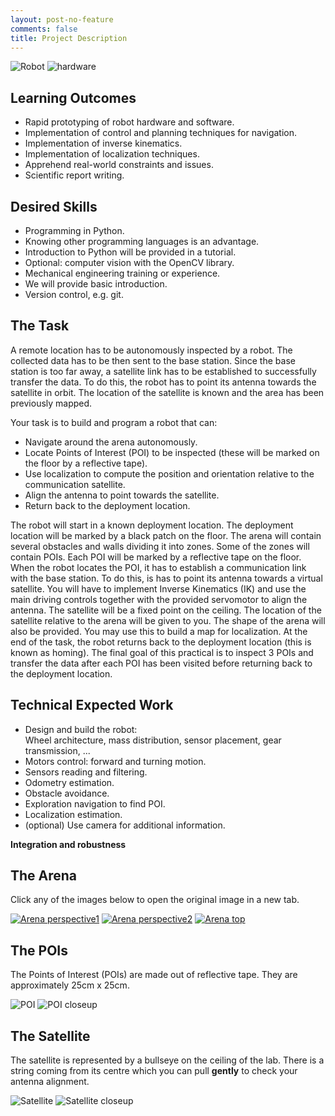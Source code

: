 ```yaml
---
layout: post-no-feature
comments: false
title: Project Description
---
```


![Robot](imgs/robot.jpg)
![hardware](imgs/hardware.png)

## Learning Outcomes

- Rapid prototyping of robot hardware and software.
- Implementation of control and planning techniques for navigation.
- Implementation of inverse kinematics.
- Implementation of localization techniques.
- Apprehend real-world constraints and issues.
- Scientific report writing.

## Desired Skills

- Programming in Python.
- Knowing other programming languages is an advantage.
- Introduction to Python will be provided in a tutorial.
- Optional: computer vision with the OpenCV library.
- Mechanical engineering training or experience.
- We will provide basic introduction.
- Version control, e.g. git.

## The Task

A remote location has to be autonomously inspected by a robot. 
The collected data has to be then sent to the base station. 
Since the base station is too far away, a satellite link has to be established to successfully transfer the data. 
To do this, the robot has to point its antenna towards the satellite in orbit. 
The location of the satellite is known and the area has been previously mapped.

Your task is to build and program a robot that can:
- Navigate around the arena autonomously.
- Locate Points of Interest (POI) to be inspected (these will be marked on the floor by a reflective tape).
- Use localization to compute the position and orientation relative to the communication satellite.
- Align the antenna to point towards the satellite.
- Return back to the deployment location.

The robot will start in a known deployment location. 
The deployment location will be marked by a black patch on the floor. 
The arena will contain several obstacles and walls dividing it into zones. 
Some of the zones will contain POIs. 
Each POI will be marked by a reflective tape on the floor. 
When the robot locates the POI, it has to establish a communication link with the base station. 
To do this, is has to point its antenna towards a virtual satellite. 
You will have to implement Inverse Kinematics (IK) and use the main driving controls together with the provided servomotor to align the antenna. 
The satellite will be a fixed point on the ceiling. 
The location of the satellite relative to the arena will be given to you. 
The shape of the arena will also be provided. 
You may use this to build a map for localization. 
At the end of the task, the robot returns back to the deployment location (this is known as homing).
The final goal of this practical is to inspect 3 POIs and transfer the data after each POI has been visited before returning back to the deployment location. 

## Technical Expected Work

- Design and build the robot:  
Wheel architecture, mass distribution, sensor placement, gear transmission, ...
- Motors control: forward and turning motion.
- Sensors reading and filtering.
- Odometry estimation.
- Obstacle avoidance.
- Exploration navigation to find POI.
- Localization estimation.
- (optional) Use camera for additional information.

**Integration and robustness**

## The Arena

Click any of the images below to open the original image in a new tab.

[![Arena perspective1](imgs/arena_perspective1.png)](imgs/arena_perspective1.png)
[![Arena perspective2](imgs/arena_perspective2.png)](imgs/arena_perspective2.png)
[![Arena top](imgs/arena_top_new_satelllite_location.png)](imgs/arena_top_new_satelllite_location.png)

## The POIs

The Points of Interest (POIs) are made out of reflective tape. They are approximately 25cm x 25cm.

![POI](imgs/poi.jpg)
![POI closeup](imgs/poi_closeup.jpg)

## The Satellite

The satellite is represented by a bullseye on the ceiling of the lab. 
There is a string coming from its centre which you can pull **gently** to check your antenna alignment.

![Satellite](imgs/satellite.jpg)
![Satellite closeup](imgs/satellite_closeup.jpg)

